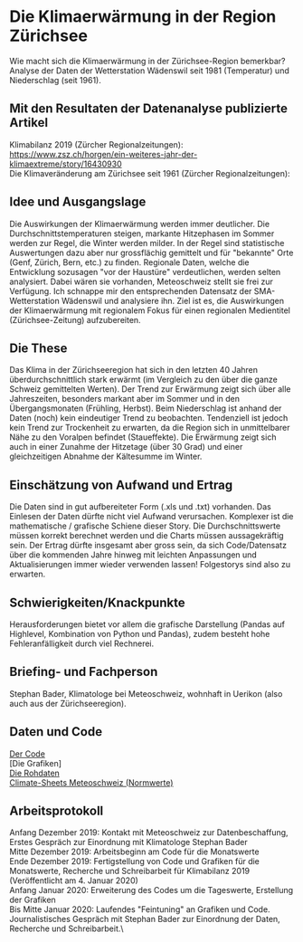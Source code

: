 # Die Klimaerwärmung in der Region Zürichsee

Wie macht sich die Klimaerwärmung in der Zürichsee-Region bemerkbar? Analyse der Daten der Wetterstation Wädenswil seit 1981 (Temperatur) und Niederschlag (seit 1961).

## Mit den Resultaten der Datenanalyse publizierte Artikel

Klimabilanz 2019 (Zürcher Regionalzeitungen): \
https://www.zsz.ch/horgen/ein-weiteres-jahr-der-klimaextreme/story/16430930 \
Die Klimaveränderung am Zürichsee seit 1961 (Zürcher Regionalzeitungen):

## Idee und Ausgangslage

Die Auswirkungen der Klimaerwärmung werden immer deutlicher. Die Durchschnittstemperaturen steigen, markante Hitzephasen im Sommer werden zur Regel, die Winter werden milder. In der Regel sind statistische Auswertungen dazu aber nur grossflächig gemittelt und für "bekannte" Orte (Genf, Zürich, Bern, etc.) zu finden. Regionale Daten, welche die Entwicklung sozusagen "vor der Haustüre" verdeutlichen, werden selten analysiert. Dabei wären sie vorhanden, Meteoschweiz stellt sie frei zur Verfügung. Ich schnappe mir den entsprechenden Datensatz der SMA-Wetterstation Wädenswil und analysiere ihn. Ziel ist es, die Auswirkungen der Klimaerwärmung mit regionalem Fokus für einen regionalen Medientitel (Zürichsee-Zeitung) aufzubereiten.

## Die These

Das Klima in der Zürichseeregion hat sich in den letzten 40 Jahren überdurchschnittlich stark erwärmt (im Vergleich zu den über die ganze Schweiz gemittelten Werten). Der Trend zur Erwärmung zeigt sich über alle Jahreszeiten, besonders markant aber im Sommer und in den Übergangsmonaten (Frühling, Herbst). Beim Niederschlag ist anhand der Daten (noch) kein eindeutiger Trend zu beobachten. Tendenziell ist jedoch kein Trend zur Trockenheit zu erwarten, da die Region sich in unmittelbarer Nähe zu den Voralpen befindet (Staueffekte). Die Erwärmung zeigt sich auch in einer Zunahme der Hitzetage (über 30 Grad) und einer gleichzeitigen Abnahme der Kältesumme im Winter.

## Einschätzung von Aufwand und Ertrag

Die Daten sind in gut aufbereiteter Form (.xls und .txt) vorhanden. Das Einlesen der Daten dürfte nicht viel Aufwand verursachen. Komplexer ist die mathematische / grafische Schiene dieser Story. Die Durchschnittswerte müssen korrekt berechnet werden und die Charts müssen aussagekräftig sein. Der Ertrag dürfte insgesamt aber gross sein, da sich Code/Datensatz über die kommenden Jahre hinweg mit leichten Anpassungen und Aktualisierungen immer wieder verwenden lassen! Folgestorys sind also zu erwarten.

## Schwierigkeiten/Knackpunkte

Herausforderungen bietet vor allem die grafische Darstellung (Pandas auf Highlevel, Kombination von Python und Pandas), zudem besteht hohe Fehleranfälligkeit durch viel Rechnerei.

## Briefing- und Fachperson

Stephan Bader, Klimatologe bei Meteoschweiz, wohnhaft in Uerikon (also auch aus der Zürichseeregion).

## Daten und Code

[Der Code](https://github.com/MartinSteinegger/Klimaerwaermung-am-Zuerichsee/blob/master/Klima%20Wa%CC%88denswil.ipynb)\
[Die Grafiken]\
[Die Rohdaten](https://github.com/MartinSteinegger/Klimaerwaermung-am-Zuerichsee/tree/master/klima/waedenswil)\
[Climate-Sheets Meteoschweiz (Normwerte)](https://github.com/MartinSteinegger/Klimaerwaermung-am-Zuerichsee/tree/master/Climate-Sheets%20Meteoschweiz)

## Arbeitsprotokoll

Anfang Dezember 2019: Kontakt mit Meteoschweiz zur Datenbeschaffung, Erstes Gespräch zur Einordnung mit Klimatologe Stephan Bader\
Mitte Dezember 2019: Arbeitsbeginn am Code für die Monatswerte\
Ende Dezember 2019: Fertigstellung von Code und Grafiken für die Monatswerte, Recherche und Schreibarbeit für Klimabilanz 2019 (Veröffentlicht am 4. Januar 2020)\
Anfang Januar 2020: Erweiterung des Codes um die Tageswerte, Erstellung der Grafiken\
Bis Mitte Januar 2020: Laufendes "Feintuning" an Grafiken und Code. Journalistisches Gespräch mit Stephan Bader zur Einordnung der Daten, Recherche und Schreibarbeit.\
